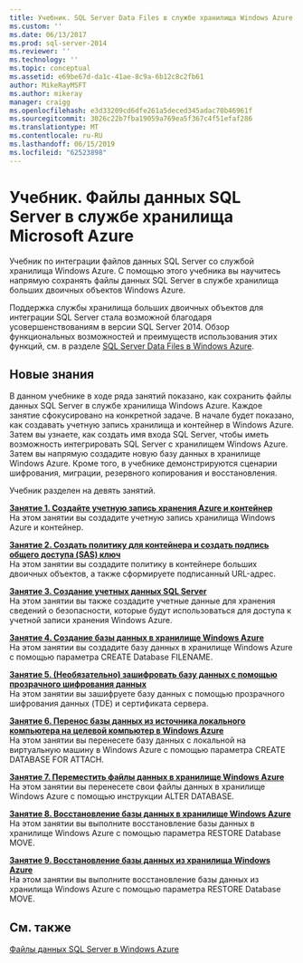 ```yaml
---
title: Учебник. SQL Server Data Files в службе хранилища Windows Azure | Документация Майкрософт
ms.custom: ''
ms.date: 06/13/2017
ms.prod: sql-server-2014
ms.reviewer: ''
ms.technology: ''
ms.topic: conceptual
ms.assetid: e69be67d-da1c-41ae-8c9a-6b12c8c2fb61
author: MikeRayMSFT
ms.author: mikeray
manager: craigg
ms.openlocfilehash: e3d33209cd6dfe261a5deced345adac70b46961f
ms.sourcegitcommit: 3026c22b7fba19059a769ea5f367c4f51efaf286
ms.translationtype: MT
ms.contentlocale: ru-RU
ms.lasthandoff: 06/15/2019
ms.locfileid: "62523898"
---
```

# <a name="tutorial-sql-server-data-files-in-windows-azure-storage-service"></a>Учебник. Файлы данных SQL Server в службе хранилища Microsoft Azure
  Учебник по интеграции файлов данных SQL Server со службой хранилища Windows Azure. С помощью этого учебника вы научитесь напрямую сохранять файлы данных SQL Server в службе хранилища больших двоичных объектов Windows Azure.  
  
 Поддержка службы хранилища больших двоичных объектов для интеграции SQL Server стала возможной благодаря усовершенствованиям в версии SQL Server 2014. Обзор функциональных возможностей и преимуществ использования этих функций, см. в разделе [SQL Server Data Files в Windows Azure](databases/sql-server-data-files-in-microsoft-azure.md).  
  
## <a name="what-you-will-learn"></a>Новые знания  
 В данном учебнике в ходе ряда занятий показано, как сохранить файлы данных SQL Server в службе хранилища Windows Azure. Каждое занятие сфокусировано на конкретной задаче. В начале будет показано, как создавать учетную запись хранилища и контейнер в Windows Azure. Затем вы узнаете, как создать имя входа SQL Server, чтобы иметь возможность интегрировать SQL Server с хранилищем Windows Azure. Затем вы напрямую создадите новую базу данных в хранилище Windows Azure. Кроме того, в учебнике демонстрируются сценарии шифрования, миграции, резервного копирования и восстановления.  
  
 Учебник разделен на девять занятий.  
  
 **[Занятие 1. Создайте учетную запись хранения Azure и контейнер](../tutorials/lesson-1-create-windows-azure-storage-account-and-container.md)**  
 На этом занятии вы создадите учетную запись хранилища Windows Azure и контейнер.  
  
 **[Занятие 2. Создать политику для контейнера и создать подпись общего доступа &#40;SAS&#41; ключ](lesson-1-create-stored-access-policy-and-shared-access-signature.md)**  
 На этом занятии вы создадите политику в контейнере больших двоичных объектов, а также сформируете подписанный URL-адрес.  
  
 **[Занятие 3. Создание учетных данных SQL Server](lesson-2-create-a-sql-server-credential-using-a-shared-access-signature.md)**  
 На этом занятии вы также создадите учетные данные для хранения сведений о безопасности, которые будут использоваться для доступа к учетной записи хранения Windows Azure.  
  
 **[Занятие 4. Создание базы данных в хранилище Windows Azure](../relational-databases/lesson-3-database-backup-to-url.md)**  
 На этом занятии вы создадите базу данных в хранилище Windows Azure с помощью параметра CREATE Database FILENAME.  
  
 **[Занятие 5. &#40;Необязательно&#41; зашифровать базу данных с помощью прозрачного шифрования данных](../relational-databases/lesson-4-restore-database-to-virtual-machine-from-url.md)**  
 На этом занятии вы зашифруете базу данных с помощью прозрачного шифрования данных (TDE) и сертификата сервера.  
  
 **[Занятие 6. Перенос базы данных из источника локального компьютера на целевой компьютер в Windows Azure](lesson-5-backup-database-using-file-snapshot-backup.md)**  
 На этом занятии вы перенесете базу данных с локальной на виртуальную машину в Windows Azure с помощью параметра CREATE DATABASE FOR ATTACH.  
  
 **[Занятие 7. Переместить файлы данных в хранилище Windows Azure](../relational-databases/lesson-6-generate-activity-and-backup-log-using-file-snapshot-backup.md)**  
 На этом занятии вы перенесете свои файлы данных в хранилище Windows Azure с помощью инструкции ALTER DATABASE.  
  
 **[Занятие 8. Восстановление базы данных в хранилище Windows Azure](../relational-databases/lesson-7-restore-a-database-to-a-point-in-time.md)**  
 На этом занятии вы выполните восстановление базы данных в хранилище Windows Azure с помощью параметра RESTORE Database MOVE.  
  
 **[Занятие 9. Восстановление базы данных из хранилища Windows Azure](lesson-8-restore-as-new-database-from-log-backup.md)**  
 На этом занятии вы выполните восстановление базы данных из хранилища Windows Azure с помощью параметра RESTORE Database MOVE.  
  
## <a name="see-also"></a>См. также  
 [Файлы данных SQL Server в Windows Azure](databases/sql-server-data-files-in-microsoft-azure.md)  
  
  
